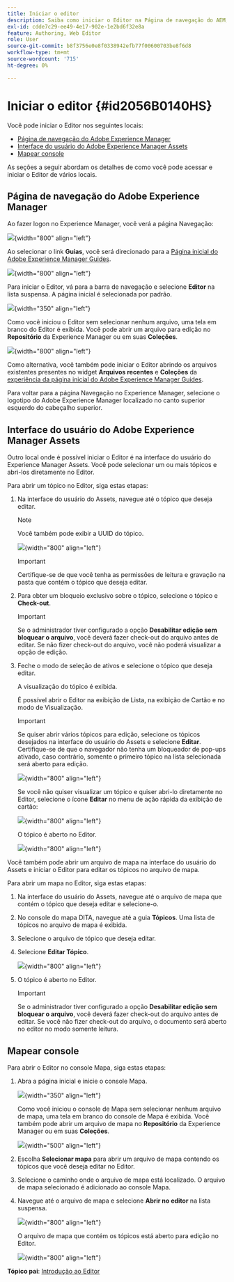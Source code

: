 ```yaml
---
title: Iniciar o editor
description: Saiba como iniciar o Editor na Página de navegação do AEM, na interface do usuário do AEM Assets e no Console de mapas no Adobe Experience Manager Guides.
exl-id: cdde7c29-ee49-4e17-902e-1e2bd6f32e8a
feature: Authoring, Web Editor
role: User
source-git-commit: b8f3756e0e8f0338942efb77f00600703be8f6d8
workflow-type: tm+mt
source-wordcount: '715'
ht-degree: 0%

---
```


# Iniciar o editor {#id2056B0140HS}

Você pode iniciar o Editor nos seguintes locais:

- [Página de navegação do Adobe Experience Manager](#adobe-experience-manager-navigation-page)
- [Interface do usuário do Adobe Experience Manager Assets](#adobe-experience-manager-assets-ui)
- [Mapear console](#map-console)

As seções a seguir abordam os detalhes de como você pode acessar e iniciar o Editor de vários locais.

## Página de navegação do Adobe Experience Manager

Ao fazer logon no Experience Manager, você verá a página Navegação:

![](images/web-editor-from-navigation-page.png){width="800" align="left"}

Ao selecionar o link **Guias**, você será direcionado para a [Página inicial do Adobe Experience Manager Guides](./intro-home-page.md).

![](images/aem-home-page.png){width="800" align="left"}

Para iniciar o Editor, vá para a barra de navegação e selecione **Editor** na lista suspensa. A página inicial é selecionada por padrão.

![](images/editor-home-page-dropdown.png){width="350" align="left"}

Como você iniciou o Editor sem selecionar nenhum arquivo, uma tela em branco do Editor é exibida. Você pode abrir um arquivo para edição no **Repositório** da Experience Manager ou em suas **Coleções**.

![](images/web-editor-launch-page.png){width="800" align="left"}

Como alternativa, você também pode iniciar o Editor abrindo os arquivos existentes presentes no widget **Arquivos recentes** e **Coleções** da [experiência da página inicial do Adobe Experience Manager Guides](./intro-home-page.md).


Para voltar para a página Navegação no Experience Manager, selecione o logotipo do Adobe Experience Manager localizado no canto superior esquerdo do cabeçalho superior.


## Interface do usuário do Adobe Experience Manager Assets

Outro local onde é possível iniciar o Editor é na interface do usuário do Experience Manager Assets. Você pode selecionar um ou mais tópicos e abri-los diretamente no Editor.

Para abrir um tópico no Editor, siga estas etapas:

1. Na interface do usuário do Assets, navegue até o tópico que deseja editar.

   >[!NOTE]
   >
   > Você também pode exibir a UUID do tópico.

   ![](images/assets_ui_with_uuid_cs.png){width="800" align="left"}

   >[!IMPORTANT]
   >
   > Certifique-se de que você tenha as permissões de leitura e gravação na pasta que contém o tópico que deseja editar.

1. Para obter um bloqueio exclusivo sobre o tópico, selecione o tópico e **Check-out**.

   >[!IMPORTANT]
   >
   > Se o administrador tiver configurado a opção **Desabilitar edição sem bloquear o arquivo**, você deverá fazer check-out do arquivo antes de editar. Se não fizer check-out do arquivo, você não poderá visualizar a opção de edição.

1. Feche o modo de seleção de ativos e selecione o tópico que deseja editar.

   A visualização do tópico é exibida.

   É possível abrir o Editor na exibição de Lista, na exibição de Cartão e no modo de Visualização.

   >[!IMPORTANT]
   >
   > Se quiser abrir vários tópicos para edição, selecione os tópicos desejados na interface do usuário do Assets e selecione **Editar**. Certifique-se de que o navegador não tenha um bloqueador de pop-ups ativado, caso contrário, somente o primeiro tópico na lista selecionada será aberto para edição.

   ![](images/edit-from-preview_cs.png){width="800" align="left"}

   Se você não quiser visualizar um tópico e quiser abri-lo diretamente no Editor, selecione o ícone **Editar** no menu de ação rápida da exibição de cartão:

   ![](images/edit-topic-from-quick-action_cs.png){width="800" align="left"}

   O tópico é aberto no Editor.

   ![](images/edit-mode.png){width="800" align="left"}

Você também pode abrir um arquivo de mapa na interface do usuário do Assets e iniciar o Editor para editar os tópicos no arquivo de mapa.

Para abrir um mapa no Editor, siga estas etapas:

1. Na interface do usuário do Assets, navegue até o arquivo de mapa que contém o tópico que deseja editar e selecione-o.
1. No console do mapa DITA, navegue até a guia **Tópicos**. Uma lista de tópicos no arquivo de mapa é exibida.
1. Selecione o arquivo de tópico que deseja editar.
1. Selecione **Editar Tópico**.

   ![](images/edit-topics-map-console_cs.png){width="800" align="left"}

1. O tópico é aberto no Editor.

   >[!IMPORTANT]
   >
   > Se o administrador tiver configurado a opção **Desabilitar edição sem bloquear o arquivo**, você deverá fazer check-out do arquivo antes de editar. Se você não fizer check-out do arquivo, o documento será aberto no editor no modo somente leitura.

## Mapear console

Para abrir o Editor no console Mapa, siga estas etapas:

1. Abra a página inicial e inicie o console Mapa.

   ![](images/editor-map-console-dropdown.png){width="350" align="left"}

   Como você iniciou o console de Mapa sem selecionar nenhum arquivo de mapa, uma tela em branco do console de Mapa é exibida. Você também pode abrir um arquivo de mapa no **Repositório** da Experience Manager ou em suas **Coleções**.

   ![](images/launch-map-console.png){width="500" align="left"}

1. Escolha **Selecionar mapa** para abrir um arquivo de mapa contendo os tópicos que você deseja editar no Editor.
1. Selecione o caminho onde o arquivo de mapa está localizado. O arquivo de mapa selecionado é adicionado ao console Mapa.
1. Navegue até o arquivo de mapa e selecione **Abrir no editor** na lista suspensa.

   ![](images/map-console-open-in-editor.png){width="800" align="left"}

   O arquivo de mapa que contém os tópicos está aberto para edição no Editor.

   ![](images/map-console-edit-topics.png){width="800" align="left"}






**Tópico pai**: [Introdução ao Editor](web-editor.md)
